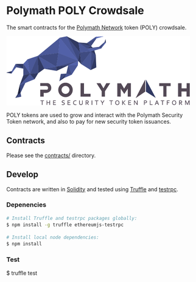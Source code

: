 # Polymath POLY Crowdsale

The smart contracts for the [Polymath Network][polymath] token (POLY) crowdsale.

![Polymath](Polymath.png)

POLY tokens are used to grow and interact with the Polymath Security Token network, and also to pay for new security token issuances.

## Contracts

Please see the [contracts/](contracts) directory.

## Develop

Contracts are written in [Solidity][solidity] and tested using [Truffle][truffle] and [testrpc][testrpc].

### Depenencies

```bash
# Install Truffle and testrpc packages globally:
$ npm install -g truffle ethereumjs-testrpc

# Install local node dependencies:
$ npm install
```

### Test
$ truffle test

[polymath]: https://polymath.network
[ethereum]: https://www.ethereum.org/

[solidity]: https://solidity.readthedocs.io/en/develop/
[truffle]: http://truffleframework.com/
[testrpc]: https://github.com/ethereumjs/testrpc

